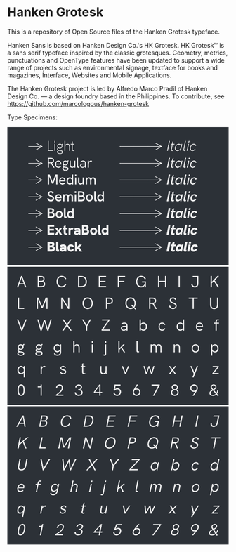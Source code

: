 # Hanken Grotesk
This is a repository of Open Source files of the Hanken Grotesk typeface.

Hanken Sans is based on Hanken Design Co.'s HK Grotesk. HK Grotesk™ is a sans serif typeface inspired by the classic grotesques. Geometry, metrics, punctuations and OpenType features have been updated to support a wide range of projects such as environmental signage, textface for books and magazines, Interface, Websites and Mobile Applications.

The Hanken Grotesk project is led by Alfredo Marco Pradil of Hanken Design Co. — a design foundry based in the Philippines. To contribute, see https://github.com/marcologous/hanken-grotesk

Type Specimens:

<img src="images/HankenGrotesk_1.jpg">

<img src="images/HankenGrotesk_2.jpg">

<img src="images/HankenGrotesk_3.jpg">
